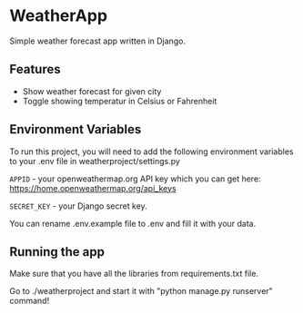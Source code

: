 
# WeatherApp

Simple weather forecast app written in Django. 


## Features

- Show weather forecast for given city
- Toggle showing temperatur in Celsius or Fahrenheit


## Environment Variables

To run this project, you will need to add the following environment variables to your .env file in weatherproject/settings.py

`APPID` - your openweathermap.org API key which you can get here: https://home.openweathermap.org/api_keys

`SECRET_KEY` - your Django secret key.

You can rename .env.example file to .env and fill it with your data.


## Running the app

Make sure that you have all the libraries from requirements.txt file.

Go to ./weatherproject and start it with "python manage.py runserver" command!
    
